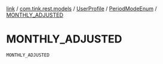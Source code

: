 [link](../../../index.md) / [com.tink.rest.models](../../index.md) / [UserProfile](../index.md) / [PeriodModeEnum](index.md) / [MONTHLY_ADJUSTED](./-m-o-n-t-h-l-y_-a-d-j-u-s-t-e-d.md)

# MONTHLY_ADJUSTED

`MONTHLY_ADJUSTED`